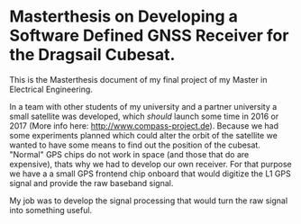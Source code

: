 # Masterthesis on Developing a Software Defined GNSS Receiver for the Dragsail Cubesat.
This is the Masterthesis document of my final project of my Master in Electrical Engineering. 

In a team with other students of my university and a partner university a small satellite was developed, which _should_ launch some time in 2016 or 2017 (More info here: http://www.compass-project.de). 
Because we had some experiments planned which could alter the orbit of the satellite we wanted to 
have some means to find out the position of the cubesat.
"Normal" GPS chips do not work in space (and those that do are expensive), thats why we had to develop our own receiver.
For that purpose we have a a small GPS frontend chip onboard that would digitize the L1 GPS signal and provide the raw baseband signal.

My job was to develop the signal processing that would turn the raw signal into something useful.
